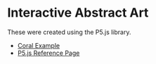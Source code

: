 # Interactive Abstract Art

These were created using the P5.js library.

+ [Coral Example](coral.html)
+ [P5.js Reference Page](https://p5js.org/reference/)
